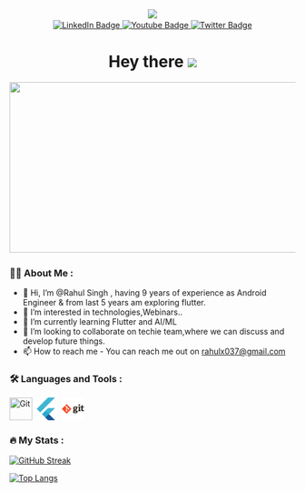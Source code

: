 <div id="header" align="center">
  <img src="https://media.giphy.com/media/M9gbBd9nbDrOTu1Mqx/giphy.gif" width="100"/>
  <div id="badges align="center">
  <a href="https://in.linkedin.com/in/rahul-singh-61bb17a0">
    <img src="https://img.shields.io/badge/LinkedIn-blue?style=for-the-badge&logo=linkedin&logoColor=white" alt="LinkedIn Badge"/>
  </a>
  <a href="your-youtube-URL">
    <img src="https://img.shields.io/badge/YouTube-red?style=for-the-badge&logo=youtube&logoColor=white" alt="Youtube Badge"/>
  </a>
  <a href="your-twitter-URL">
    <img src="https://img.shields.io/badge/Twitter-blue?style=for-the-badge&logo=twitter&logoColor=white" alt="Twitter Badge"/>
  </a>
</div>
  <h1>
  Hey there
  <img src="https://media.giphy.com/media/hvRJCLFzcasrR4ia7z/giphy.gif" width="30px"/>
</h1>
  <div align="center">
  <img src="https://media.giphy.com/media/dWesBcTLavkZuG35MI/giphy.gif" width="700" height="300"/>
</div>
</div>


### :man_technologist: About Me :
- 👋 Hi, I’m @Rahul Singh , having 9 years of experience as Android Engineer & from last 5 years am exploring flutter.
- 👀 I’m interested in technologies,Webinars..
- 🌱 I’m currently learning Flutter and AI/ML
- 💞️ I’m looking to collaborate on techie team,where we can discuss and develop future things.
- 📫 How to reach me - You can reach me out on rahulx037@gmail.com

### :hammer_and_wrench: Languages and Tools :
<div>
  <img src="https://uxwing.com/wp-content/themes/uxwing/download/brands-and-social-media/android-icon.svg" title="Git" **alt="Git" width="40" height="40"/>
  <img src="https://github.com/devicons/devicon/blob/master/icons/flutter/flutter-original.svg" title="Flutter" alt="Flutter" width="40" height="40"/>&nbsp;
  <img src="https://github.com/devicons/devicon/blob/master/icons/git/git-original-wordmark.svg" title="Git" **alt="Git" width="40" height="40"/>
</div>

### :fire: My Stats :
[![GitHub Streak](http://github-readme-streak-stats.herokuapp.com?user=rahulx037&theme=dark&background=000000)](https://git.io/streak-stats)

[![Top Langs](https://github-readme-stats.vercel.app/api/top-langs/?username=rahulx037&layout=compact&theme=vision-friendly-dark)](https://github.com/anuraghazra/github-readme-stats)



<!---
rahulx037/rahulx037 is a ✨ special ✨ repository because its `README.md` (this file) appears on your GitHub profile.
You can click the Preview link to take a look at your changes.
--->
